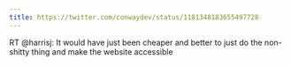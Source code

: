 ```yaml
---
title: https://twitter.com/conwaydev/status/1181348183655497728
---
```


RT @harrisj: It would have just been cheaper and better to just do the non-shitty thing and make the website accessible